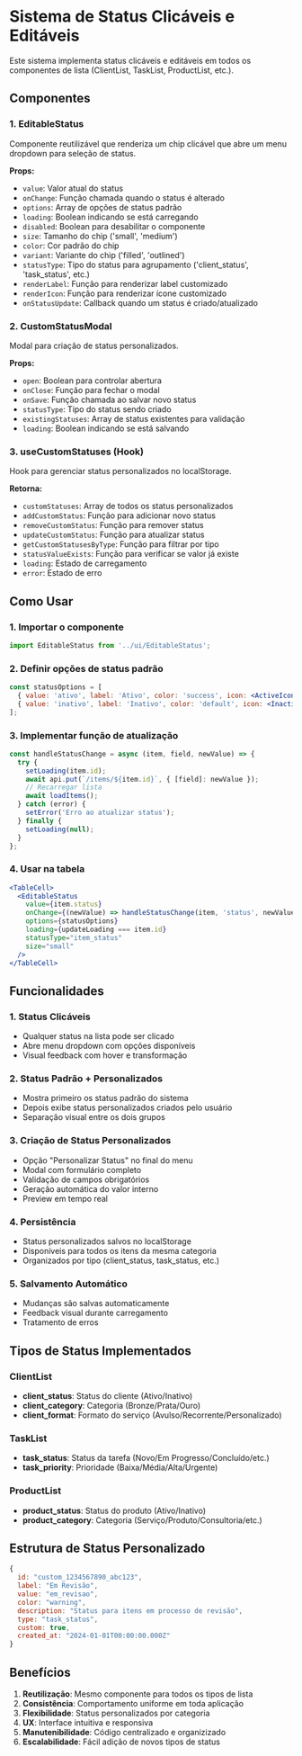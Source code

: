 # Sistema de Status Clicáveis e Editáveis

Este sistema implementa status clicáveis e editáveis em todos os componentes de lista (ClientList, TaskList, ProductList, etc.).

## Componentes

### 1. EditableStatus
Componente reutilizável que renderiza um chip clicável que abre um menu dropdown para seleção de status.

**Props:**
- `value`: Valor atual do status
- `onChange`: Função chamada quando o status é alterado
- `options`: Array de opções de status padrão
- `loading`: Boolean indicando se está carregando
- `disabled`: Boolean para desabilitar o componente
- `size`: Tamanho do chip ('small', 'medium')
- `color`: Cor padrão do chip
- `variant`: Variante do chip ('filled', 'outlined')
- `statusType`: Tipo do status para agrupamento ('client_status', 'task_status', etc.)
- `renderLabel`: Função para renderizar label customizado
- `renderIcon`: Função para renderizar ícone customizado
- `onStatusUpdate`: Callback quando um status é criado/atualizado

### 2. CustomStatusModal
Modal para criação de status personalizados.

**Props:**
- `open`: Boolean para controlar abertura
- `onClose`: Função para fechar o modal
- `onSave`: Função chamada ao salvar novo status
- `statusType`: Tipo do status sendo criado
- `existingStatuses`: Array de status existentes para validação
- `loading`: Boolean indicando se está salvando

### 3. useCustomStatuses (Hook)
Hook para gerenciar status personalizados no localStorage.

**Retorna:**
- `customStatuses`: Array de todos os status personalizados
- `addCustomStatus`: Função para adicionar novo status
- `removeCustomStatus`: Função para remover status
- `updateCustomStatus`: Função para atualizar status
- `getCustomStatusesByType`: Função para filtrar por tipo
- `statusValueExists`: Função para verificar se valor já existe
- `loading`: Estado de carregamento
- `error`: Estado de erro

## Como Usar

### 1. Importar o componente
```jsx
import EditableStatus from '../ui/EditableStatus';
```

### 2. Definir opções de status padrão
```jsx
const statusOptions = [
  { value: 'ativo', label: 'Ativo', color: 'success', icon: <ActiveIcon /> },
  { value: 'inativo', label: 'Inativo', color: 'default', icon: <InactiveIcon /> }
];
```

### 3. Implementar função de atualização
```jsx
const handleStatusChange = async (item, field, newValue) => {
  try {
    setLoading(item.id);
    await api.put(`/items/${item.id}`, { [field]: newValue });
    // Recarregar lista
    await loadItems();
  } catch (error) {
    setError('Erro ao atualizar status');
  } finally {
    setLoading(null);
  }
};
```

### 4. Usar na tabela
```jsx
<TableCell>
  <EditableStatus
    value={item.status}
    onChange={(newValue) => handleStatusChange(item, 'status', newValue)}
    options={statusOptions}
    loading={updateLoading === item.id}
    statusType="item_status"
    size="small"
  />
</TableCell>
```

## Funcionalidades

### 1. Status Clicáveis
- Qualquer status na lista pode ser clicado
- Abre menu dropdown com opções disponíveis
- Visual feedback com hover e transformação

### 2. Status Padrão + Personalizados
- Mostra primeiro os status padrão do sistema
- Depois exibe status personalizados criados pelo usuário
- Separação visual entre os dois grupos

### 3. Criação de Status Personalizados
- Opção "Personalizar Status" no final do menu
- Modal com formulário completo
- Validação de campos obrigatórios
- Geração automática do valor interno
- Preview em tempo real

### 4. Persistência
- Status personalizados salvos no localStorage
- Disponíveis para todos os itens da mesma categoria
- Organizados por tipo (client_status, task_status, etc.)

### 5. Salvamento Automático
- Mudanças são salvas automaticamente
- Feedback visual durante carregamento
- Tratamento de erros

## Tipos de Status Implementados

### ClientList
- **client_status**: Status do cliente (Ativo/Inativo)
- **client_category**: Categoria (Bronze/Prata/Ouro)
- **client_format**: Formato do serviço (Avulso/Recorrente/Personalizado)

### TaskList
- **task_status**: Status da tarefa (Novo/Em Progresso/Concluído/etc.)
- **task_priority**: Prioridade (Baixa/Média/Alta/Urgente)

### ProductList
- **product_status**: Status do produto (Ativo/Inativo)
- **product_category**: Categoria (Serviço/Produto/Consultoria/etc.)

## Estrutura de Status Personalizado

```javascript
{
  id: "custom_1234567890_abc123",
  label: "Em Revisão",
  value: "em_revisao",
  color: "warning",
  description: "Status para itens em processo de revisão",
  type: "task_status",
  custom: true,
  created_at: "2024-01-01T00:00:00.000Z"
}
```

## Benefícios

1. **Reutilização**: Mesmo componente para todos os tipos de lista
2. **Consistência**: Comportamento uniforme em toda aplicação
3. **Flexibilidade**: Status personalizados por categoria
4. **UX**: Interface intuitiva e responsiva
5. **Manutenibilidade**: Código centralizado e organizizado
6. **Escalabilidade**: Fácil adição de novos tipos de status